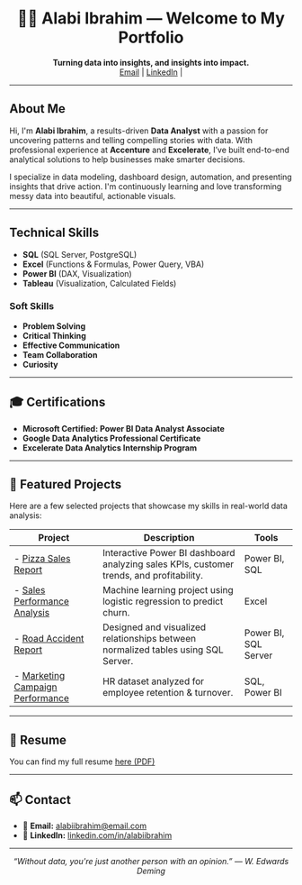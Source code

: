 <h1 align="center">👨‍💻 Alabi Ibrahim — Welcome to My Portfolio</h1>

<p align="center">
  <b>Turning data into insights, and insights into impact.</b><br>
  <a href="mailto:alabi0147@gmail.com">Email</a> |
  <a href="https://www.linkedin.com/in/alabi-ibrahim-73332b236">LinkedIn</a> |
</p>

---

## About Me

Hi, I'm **Alabi Ibrahim**, a results-driven **Data Analyst** with a passion for uncovering patterns and telling compelling stories with data. With professional experience at **Accenture** and **Excelerate**, I’ve built end-to-end analytical solutions to help businesses make smarter decisions.

I specialize in data modeling, dashboard design, automation, and presenting insights that drive action. I'm continuously learning and love transforming messy data into beautiful, actionable visuals.

---

## Technical Skills 
- **SQL** (SQL Server, PostgreSQL)
- **Excel** (Functions & Formulas, Power Query, VBA)
- **Power BI** (DAX, Visualization)
- **Tableau** (Visualization, Calculated Fields)

### Soft Skills
- **Problem Solving**
- **Critical Thinking**
- **Effective Communication**
- **Team Collaboration**
- **Curiosity**

---

## 🎓 Certifications

- **Microsoft Certified: Power BI Data Analyst Associate**
- **Google Data Analytics Professional Certificate**
- **Excelerate Data Analytics Internship Program**

---

## 🚀 Featured Projects

Here are a few selected projects that showcase my skills in real-world data analysis:

| Project | Description | Tools |
|--------|-------------|-------|
| - [Pizza Sales Report](https://alabiibrahim.github.io/Pizza-sales-report/) | Interactive Power BI dashboard analyzing sales KPIs, customer trends, and profitability. | Power BI, SQL |
| - [Sales Performance Analysis](https://alabiibrahim.github.io/Sales-Performance-Analysis/) | Machine learning project using logistic regression to predict churn. | Excel |
| - [Road Accident Report](https://alabiibrahim.github.io/Road-accident-report/) | Designed and visualized relationships between normalized tables using SQL Server. | Power BI, SQL Server |
| - [Marketing Campaign Performance](https://alabiibrahim.github.io/Marketing-Campaign-Performance-Analysis/) | HR dataset analyzed for employee retention & turnover. | SQL, Power BI |

---

## 📄 Resume

You can find my full resume [here (PDF)](https://github.com/alabiibrahim/portfolio/blob/main/resume.pdf)

---

## 📫 Contact

- 📧 **Email:** [alabiibrahim@email.com](mailto:alabi0147@gmail.com)
- 💼 **LinkedIn:** [linkedin.com/in/alabiibrahim](https://www.linkedin.com/in/alabiibrahim)

---

<p align="center">
  <i>“Without data, you're just another person with an opinion.” — W. Edwards Deming</i>
</p>
